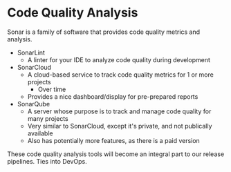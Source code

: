 # Code Quality Analysis

Sonar is a family of software that provides code quality metrics and analysis.

- SonarLint
    - A linter for your IDE to analyze code quality during development
- SonarCloud
    - A cloud-based service to track code quality metrics for 1 or more projects
        - Over time
    - Provides a nice dashboard/display for pre-prepared reports
- SonarQube
    - A server whose purpose is to track and manage code quality for many projects
    - Very similar to SonarCloud, except it's private, and not publically available
    - Also has potentially more features, as there is a paid version

These code quality analysis tools will become an integral part to our release pipelines.
Ties into DevOps.